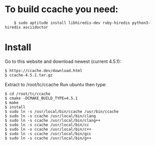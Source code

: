 # To build ccache you need:
    	$ sudo aptitude install libhiredis-dev ruby-hiredis python3-hiredis asciidoctor
      
# Install
  
  Go to this website and download newest (current 4.5.1):
    
    $ https://ccache.dev/download.html
    $ ccache-4.5.1.tar.gz

  Extract to /root/tc/ccache
  Run ubuntu then type:
  
  	$ cd /root/tc/ccache
	$ cmake -DCMAKE_BUILD_TYPE=4.5.1
	$ make
	$ install
	$ sudo ln -s /usr/local/bin/ccache /usr/bin/ccache
	$ sudo ln -s ccache /usr/local/bin/clang
	$ sudo ln -s ccache /usr/local/bin/clang++
	$ sudo ln -s ccache /usr/local/bin/cc
	$ sudo ln -s ccache /usr/local/bin/c++
	$ sudo ln -s ccache /usr/local/bin/gcc
	$ sudo ln -s ccache /usr/local/bin/g++
